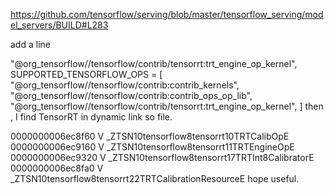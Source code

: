 https://github.com/tensorflow/serving/blob/master/tensorflow_serving/model_servers/BUILD#L283

add a line

"@org_tensorflow//tensorflow/contrib/tensorrt:trt_engine_op_kernel",
SUPPORTED_TENSORFLOW_OPS = [ 
    "@org_tensorflow//tensorflow/contrib:contrib_kernels",
    "@org_tensorflow//tensorflow/contrib:contrib_ops_op_lib",
    "@org_tensorflow//tensorflow/contrib/tensorrt:trt_engine_op_kernel",
]
then , I find TensorRT in dynamic link so file.

0000000006ec8f60 V _ZTSN10tensorflow8tensorrt10TRTCalibOpE
0000000006ec9160 V _ZTSN10tensorflow8tensorrt11TRTEngineOpE
0000000006ec9320 V _ZTSN10tensorflow8tensorrt17TRTInt8CalibratorE
0000000006ec8fa0 V _ZTSN10tensorflow8tensorrt22TRTCalibrationResourceE
hope useful.
